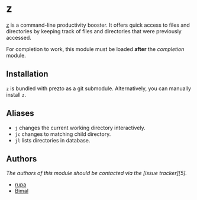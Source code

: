 z
=

[z][1] is a command-line productivity booster. It offers quick access to files and
directories by keeping track of files and directories  that were previously
accessed.

For completion to work, this module must be loaded **after** the *completion*
module.

Installation
------------

`z` is bundled with prezto as a git submodule. Alternatively, you can manually install `z`.

Aliases
-------

  - `j` changes the current working directory interactively.
  - `jc` changes to matching child directory.
  - `jl` lists directories in database.

Authors
-------

*The authors of this module should be contacted via the [issue tracker][5].*

  - [rupa](https://github.com/rupa)
  - [Bimal](https://github.com/bimal1988)

[1]: https://github.com/bimal1988/prezto/issues/
